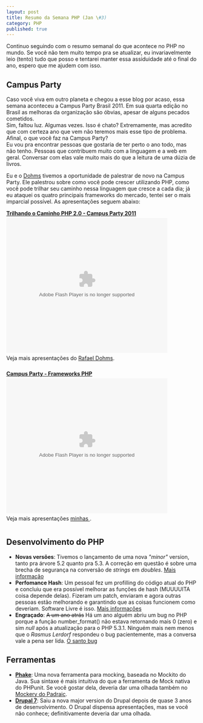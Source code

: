 ```yaml
---
layout: post
title: Resumo da Semana PHP (Jan \#3)
category: PHP
published: true
---
```


Continuo seguindo com o resumo semanal do que acontece no PHP no mundo.
Se você não tem muito tempo pra se atualizar, eu invariavelmente leio
(tento) tudo que posso e tentarei manter essa assiduidade até o final do
ano, espero que me ajudem com isso.

## Campus Party

Caso você viva em outro planeta e chegou a esse blog por acaso, essa
semana aconteceu a Campus Party Brasil 2011. Em sua quarta edição no
Brasil as melhoras da organização são óbvias, apesar de alguns pecados
cometidos.\
Sim, faltou luz. Algumas vezes. Isso é chato? Extremamente, mas acredito
que com certeza ano que vem não teremos mais esse tipo de problema.\
Afinal, o que você faz na Campus Party?\
Eu vou pra encontrar pessoas que gostaria de ter perto o ano todo, mas
não tenho. Pessoas que contribuem muito com a linguagem e a web em
geral. Conversar com elas vale muito mais do que a leitura de uma dúzia
de livros.

Eu e o [Dohms][1] tivemos a oportunidade de
palestrar de novo na Campus Party. Ele palestrou sobre como você pode
crescer utilizando PHP, como você pode trilhar seu caminho nessa
linguagem que cresce a cada dia; já eu ataquei os quatro principais
frameworks do mercado, tentei ser o mais imparcial possível. As
apresentações seguem abaixo:

<div style="width:425px" id="__ss_6619692">
<strong style="display:block;margin:12px 0 4px"><a href="http://www.slideshare.net/rdohms/trilhando-o-caminho-php-20-campus-party-2011" title="Trilhando o Caminho PHP 2.0 - Campus Party 2011">Trilhando
o Caminho PHP 2.0 - Campus Party
2011</a></strong><object id="__sse6619692" width="425" height="355"><param name="movie" value="http://static.slidesharecdn.com/swf/ssplayer2.swf?doc=trilhando-2-0-cparty-110118193031-phpapp02&rel=0&stripped_title=trilhando-o-caminho-php-20-campus-party-2011&userName=rdohms" /><param name="allowFullScreen" value="true"/><param name="allowScriptAccess" value="always"/><embed name="__sse6619692" src="http://static.slidesharecdn.com/swf/ssplayer2.swf?doc=trilhando-2-0-cparty-110118193031-phpapp02&rel=0&stripped_title=trilhando-o-caminho-php-20-campus-party-2011&userName=rdohms" type="application/x-shockwave-flash" allowscriptaccess="always" allowfullscreen="true" width="425" height="355"></embed></object>

<div style="padding:5px 0 12px">
Veja mais apresentações do
<a href="http://www.slideshare.net/rdohms">Rafael Dohms</a>.

</div>
</div>
<div style="width:425px" id="__ss_6643165">
<strong style="display:block;margin:12px 0 4px"><a href="http://www.slideshare.net/augustopascutti/campus-party-frameworks-php" title="Campus Party - Frameworks PHP">Campus
Party - Frameworks
PHP</a></strong><object id="__sse6643165" width="425" height="355"><param name="movie" value="http://static.slidesharecdn.com/swf/ssplayer2.swf?doc=frameworks-110120123318-phpapp01&rel=0&stripped_title=campus-party-frameworks-php&userName=augustopascutti" /><param name="allowFullScreen" value="true"/><param name="allowScriptAccess" value="always"/><embed name="__sse6643165" src="http://static.slidesharecdn.com/swf/ssplayer2.swf?doc=frameworks-110120123318-phpapp01&rel=0&stripped_title=campus-party-frameworks-php&userName=augustopascutti" type="application/x-shockwave-flash" allowscriptaccess="always" allowfullscreen="true" width="425" height="355"></embed></object>

<div style="padding:5px 0 12px">
Veja mais apresentações
<a href="http://www.slideshare.net/augustopascutti">minhas </a>.

</div>
</div>

## Desenvolvimento do PHP

-   **Novas versões**: Tivemos o lançamento de uma nova *"minor"*
    version, tanto pra árvore 5.2 quanto pra 5.3. A correção em questão
    é sobre uma brecha de segurança na conversão de *strings* em
    *doubles*. [Mais
    informação](http://www.php.net/archive/2011.php#id2011-01-06-1)
-   **Perfomance Hash**: Um pessoal fez um profilling do código atual do
    PHP e concluiu que era possível melhorar as funções de hash
    (MUUUUITA coisa depende delas). Fizeram um patch, enviaram e agora
    outras pessoas estão melhorando e garantindo que as coisas funcionem
    como deveriam. Software Livre é isso. [Mais
    informações](https://web.archive.org/news.php.net/php.internals/51158)
-   **Engraçado**: ~~A um ano atrás~~ Há um ano alguém abriu um bug no
    PHP porque a função number\_format() não estava retornando mais 0
    (zero) e sim *null* após a atualização para o PHP 5.3.1. Ninguém
    mais nem menos que o *Rasmus Lerdorf* respondeu o bug pacientemente,
    mas a conversa vale a pena ser lida. [O santo
    bug](http://bugs.php.net/bug.php?id=50696)

## Ferramentas

-   [**Phake**](http://digitalsandwich.com/archives/84-introducing-phake-mocking-framework.html):
    Uma nova ferramenta para mocking, baseada no Mockito do Java. Sua
    sintaxe é mais intuitiva do que a ferramenta de Mock nativa do
    PHPunit. Se você gostar dela, deveria dar uma olhada também no
    [Mockery do Padraic](https://github.com/padraic/mockery).
-   [**Drupal 7**](http://drupal.org/drupal-7.0): Saiu a nova major
    version do Drupal depois de quase 3 anos de desenvolvimento. O
    Drupal dispensa apresentações, mas se você não conhece;
    definitivamente deveria dar uma olhada.

[1]: http://web.archive.org/web/20121106162819/http://www.rafaeldohms.com.br:80/
